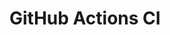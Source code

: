 # GitHub Actions CI

















































































































































































































































































































































































































































































































































































































































































































